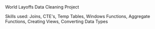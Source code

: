 World Layoffs Data Cleaning Project

Skills used: Joins, CTE's, Temp Tables, Windows Functions, Aggregate Functions, Creating Views, Converting Data Types
